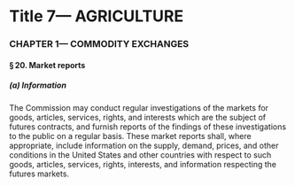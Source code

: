 
# Title 7— AGRICULTURE
### CHAPTER 1— COMMODITY EXCHANGES
#### § 20. Market reports
##### (a) Information

The Commission may conduct regular investigations of the markets for goods, articles, services, rights, and interests which are the subject of futures contracts, and furnish reports of the findings of these investigations to the public on a regular basis. These market reports shall, where appropriate, include information on the supply, demand, prices, and other conditions in the United States and other countries with respect to such goods, articles, services, rights, interests, and information respecting the futures markets.
